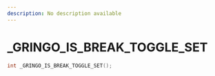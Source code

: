 ```yaml
---
description: No description available 
---
```


# _GRINGO_IS_BREAK_TOGGLE_SET

```cpp
int _GRINGO_IS_BREAK_TOGGLE_SET();
```